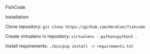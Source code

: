 FishCode

Installation:

Clone repository: `git clone https://github.com/Hermlon/fishcode`

Create virtualenv in repository: `virtualenv --python=python3 .`

Install requirements: `./bin/pip install -r requirements.txt`
